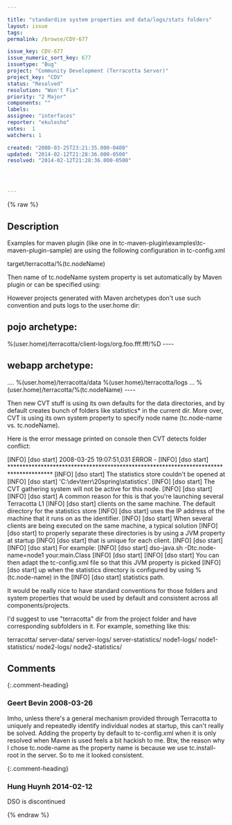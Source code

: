 ```yaml
---

title: "standardize system properties and data/logs/stats folders"
layout: issue
tags: 
permalink: /browse/CDV-677

issue_key: CDV-677
issue_numeric_sort_key: 677
issuetype: "Bug"
project: "Community Development (Terracotta Server)"
project_key: "CDV"
status: "Resolved"
resolution: "Won't Fix"
priority: "2 Major"
components: ""
labels: 
assignee: "interfaces"
reporter: "ekulesho"
votes:  1
watchers: 1

created: "2008-03-25T23:21:35.000-0400"
updated: "2014-02-12T21:28:36.000-0500"
resolved: "2014-02-12T21:28:36.000-0500"




---
```


{% raw %}

## Description

<div markdown="1" class="description">

Examples for maven plugin (like one in tc-maven-plugin\examples\tc-maven-plugin-sample) are using the following configuration in tc-config.xml

  <clients>
    <logs>target/terracotta/%(tc.nodeName)</logs>

Then name of tc.nodeName system property is set automatically by Maven plugin or can be specified using:

  <configuration>
    <processes>
      <process nodeName="master" ...

However projects generated with Maven archetypes don't use such convention and puts logs to the user.home dir:

  pojo archetype:
----
  <clients>
    <logs>%(user.home)/terracotta/client-logs/org.foo.fff.fff/%D</logs>
----

  webapp archetype:
----
  <servers>
    <server name="localhost" host="localhost">
       ....
      <data>%(user.home)/terracotta/data</data>
      <logs>%(user.home)/terracotta/logs</logs>
    </server>
    ...
  </servers>
  <clients>
    <logs>%(user.home)/terracotta/%(tc.nodeName)</logs>
  </clients>
----

Then new CVT stuff is using its own defaults for the data directories, and by default creates bunch of folders like statistics\* in the current dir. More over, CVT is using its own system property to specify node name (tc.node-name vs. tc.nodeName). 

Here is the error message printed on console then CVT detects folder conflict:

[INFO] [dso start] 2008-03-25 19:07:51,031 ERROR -
[INFO] [dso start] \*\*\*\*\*\*\*\*\*\*\*\*\*\*\*\*\*\*\*\*\*\*\*\*\*\*\*\*\*\*\*\*\*\*\*\*\*\*\*\*\*\*\*\*\*\*\*\*\*\*\*\*\*\*\*\*\*\*\*\*\*\*\*\*\*\*\*\*\*\*\*\*\*\*\*\*\*\*\*\*\*\*\*\*\*\*
[INFO] [dso start] The statistics store couldn't be opened at
[INFO] [dso start] 'C:\dev\terr\20spring\statistics'.
[INFO] [dso start] The CVT gathering system will not be active for this node.
[INFO] [dso start]
[INFO] [dso start] A common reason for this is that you're launching several Terracotta L1
[INFO] [dso start] clients on the same machine. The default directory for the statistics store
[INFO] [dso start] uses the IP address of the machine that it runs on as the identifier.
[INFO] [dso start] When several clients are being executed on the same machine, a typical solution
[INFO] [dso start] to properly separate these directories is by using a JVM property at startup
[INFO] [dso start] that is unique for each client.
[INFO] [dso start]
[INFO] [dso start] For example:
[INFO] [dso start]   dso-java.sh -Dtc.node-name=node1 your.main.Class
[INFO] [dso start]
[INFO] [dso start] You can then adapt the tc-config.xml file so that this JVM property is picked
[INFO] [dso start] up when the statistics directory is configured by using %(tc.node-name) in the
[INFO] [dso start] statistics path.

It would be really nice to have standard conventions for those folders and system properties that would be used by default and consistent across all components/projects. 

I'd suggest to use "terracotta" dir from the project folder and have corresponding subfolders in it. For example, something like this:

terracotta/
  server-data/
  server-logs/
  server-statistics/
  node1-logs/
  node1-statistics/
  node2-logs/
  node2-statistics/


</div>

## Comments


{:.comment-heading}
### **Geert Bevin** <span class="date">2008-03-26</span>

<div markdown="1" class="comment">

Imho, unless there's a general mechanism provided through Terracotta
to uniquely and repeatedly identify individual nodes at startup, this
can't really be solved. Adding the property by default to
tc-config.xml when it is only resolved when Maven is used feels a bit
hackish to me. Btw, the reason why I chose tc.node-name as the
property name is because we use tc.install-root in the server. So to
me it looked consistent.

</div>


{:.comment-heading}
### **Hung Huynh** <span class="date">2014-02-12</span>

<div markdown="1" class="comment">

DSO is discontinued

</div>



{% endraw %}
